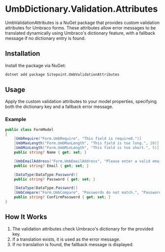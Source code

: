 ﻿# UmbDictionary.Validation.Attributes

UmbValidationAttributes is a NuGet package that provides custom validation attributes for Umbraco forms. These
attributes allow error messages to be translated dynamically using Umbraco's dictionary feature, with a fallback message
if no dictionary entry is found.

## Installation

Install the package via NuGet:

```sh
dotnet add package Sitepoint.UmbValidationAttributes
```

## Usage

Apply the custom validation attributes to your model properties, specifying both the dictionary key and a fallback error
message.

### Example

```csharp
public class FormModel
{
    [UmbRequire("Form.UmbRequire", "This field is required.")]
    [UmbMaxLength("Form.UmbMaxLength", "This field is too long.", 20)]
    [UmbMinLength("Form.UmbMinLength", "This field is too short.", 5)]
    public string? Name { get; set; }

    [UmbEmailAddress("Form.UmbEmailAddress", "Please enter a valid email address.")]
    public string? Email { get; set; }

    [DataType(DataType.Password)]
    public string? Password { get; set; }

    [DataType(DataType.Password)]
    [UmbCompare("Form.UmbCompare", "Passwords do not match.", "Password")]
    public string? ConfirmPassword { get; set; }
}
```

## How It Works

1. The validation attributes check Umbraco's dictionary for the provided key.
2. If a translation exists, it is used as the error message.
3. If no translation is found, the fallback message is displayed.
